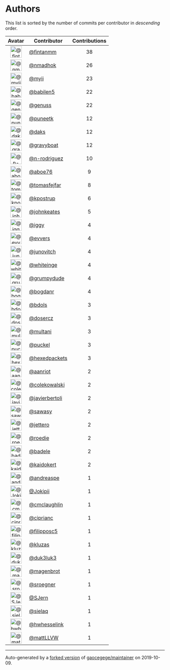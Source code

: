 # Authors

This list is sorted by the number of commits per contributor in _descending_ order.

Avatar|Contributor|Contributions
:-:|---|:-:
<img class='float-left rounded-1' src='https://avatars0.githubusercontent.com/u/1194646?v=4' width='36' height='36' alt='@fintanmm'>|[@fintanmm](https://github.com/fintanmm)|38
<img class='float-left rounded-1' src='https://avatars0.githubusercontent.com/u/3374962?v=4' width='36' height='36' alt='@nmadhok'>|[@nmadhok](https://github.com/nmadhok)|26
<img class='float-left rounded-1' src='https://avatars2.githubusercontent.com/u/10231489?v=4' width='36' height='36' alt='@myii'>|[@myii](https://github.com/myii)|23
<img class='float-left rounded-1' src='https://avatars1.githubusercontent.com/u/117961?v=4' width='36' height='36' alt='@babilen5'>|[@babilen5](https://github.com/babilen5)|22
<img class='float-left rounded-1' src='https://avatars3.githubusercontent.com/u/3119969?v=4' width='36' height='36' alt='@genuss'>|[@genuss](https://github.com/genuss)|22
<img class='float-left rounded-1' src='https://avatars1.githubusercontent.com/u/528061?v=4' width='36' height='36' alt='@puneetk'>|[@puneetk](https://github.com/puneetk)|12
<img class='float-left rounded-1' src='https://avatars3.githubusercontent.com/u/52996?v=4' width='36' height='36' alt='@daks'>|[@daks](https://github.com/daks)|12
<img class='float-left rounded-1' src='https://avatars2.githubusercontent.com/u/1396878?v=4' width='36' height='36' alt='@gravyboat'>|[@gravyboat](https://github.com/gravyboat)|12
<img class='float-left rounded-1' src='https://avatars3.githubusercontent.com/u/3433835?v=4' width='36' height='36' alt='@n-rodriguez'>|[@n-rodriguez](https://github.com/n-rodriguez)|10
<img class='float-left rounded-1' src='https://avatars0.githubusercontent.com/u/1800660?v=4' width='36' height='36' alt='@aboe76'>|[@aboe76](https://github.com/aboe76)|9
<img class='float-left rounded-1' src='https://avatars0.githubusercontent.com/u/642928?v=4' width='36' height='36' alt='@tomasfejfar'>|[@tomasfejfar](https://github.com/tomasfejfar)|8
<img class='float-left rounded-1' src='https://avatars2.githubusercontent.com/u/5655231?v=4' width='36' height='36' alt='@kpostrup'>|[@kpostrup](https://github.com/kpostrup)|6
<img class='float-left rounded-1' src='https://avatars3.githubusercontent.com/u/5306980?v=4' width='36' height='36' alt='@johnkeates'>|[@johnkeates](https://github.com/johnkeates)|5
<img class='float-left rounded-1' src='https://avatars1.githubusercontent.com/u/20441?v=4' width='36' height='36' alt='@iggy'>|[@iggy](https://github.com/iggy)|4
<img class='float-left rounded-1' src='https://avatars3.githubusercontent.com/u/4542588?v=4' width='36' height='36' alt='@evvers'>|[@evvers](https://github.com/evvers)|4
<img class='float-left rounded-1' src='https://avatars3.githubusercontent.com/u/2576974?v=4' width='36' height='36' alt='@junovitch'>|[@junovitch](https://github.com/junovitch)|4
<img class='float-left rounded-1' src='https://avatars2.githubusercontent.com/u/91293?v=4' width='36' height='36' alt='@whiteinge'>|[@whiteinge](https://github.com/whiteinge)|4
<img class='float-left rounded-1' src='https://avatars2.githubusercontent.com/u/7866613?v=4' width='36' height='36' alt='@grumpydude'>|[@grumpydude](https://github.com/grumpydude)|4
<img class='float-left rounded-1' src='https://avatars2.githubusercontent.com/u/1079875?v=4' width='36' height='36' alt='@bogdanr'>|[@bogdanr](https://github.com/bogdanr)|4
<img class='float-left rounded-1' src='https://avatars0.githubusercontent.com/u/286836?v=4' width='36' height='36' alt='@bdols'>|[@bdols](https://github.com/bdols)|3
<img class='float-left rounded-1' src='https://avatars1.githubusercontent.com/u/1196632?v=4' width='36' height='36' alt='@dosercz'>|[@dosercz](https://github.com/dosercz)|3
<img class='float-left rounded-1' src='https://avatars0.githubusercontent.com/u/65311?v=4' width='36' height='36' alt='@multani'>|[@multani](https://github.com/multani)|3
<img class='float-left rounded-1' src='https://avatars2.githubusercontent.com/u/451355?v=4' width='36' height='36' alt='@puckel'>|[@puckel](https://github.com/puckel)|3
<img class='float-left rounded-1' src='https://avatars1.githubusercontent.com/u/3689782?v=4' width='36' height='36' alt='@hexedpackets'>|[@hexedpackets](https://github.com/hexedpackets)|3
<img class='float-left rounded-1' src='https://avatars0.githubusercontent.com/u/8395913?v=4' width='36' height='36' alt='@aanriot'>|[@aanriot](https://github.com/aanriot)|2
<img class='float-left rounded-1' src='https://avatars0.githubusercontent.com/u/320670?v=4' width='36' height='36' alt='@colekowalski'>|[@colekowalski](https://github.com/colekowalski)|2
<img class='float-left rounded-1' src='https://avatars2.githubusercontent.com/u/242396?v=4' width='36' height='36' alt='@javierbertoli'>|[@javierbertoli](https://github.com/javierbertoli)|2
<img class='float-left rounded-1' src='https://avatars3.githubusercontent.com/u/1495845?v=4' width='36' height='36' alt='@sawasy'>|[@sawasy](https://github.com/sawasy)|2
<img class='float-left rounded-1' src='https://avatars3.githubusercontent.com/u/54520?v=4' width='36' height='36' alt='@jettero'>|[@jettero](https://github.com/jettero)|2
<img class='float-left rounded-1' src='https://avatars1.githubusercontent.com/u/1014038?v=4' width='36' height='36' alt='@roedie'>|[@roedie](https://github.com/roedie)|2
<img class='float-left rounded-1' src='https://avatars0.githubusercontent.com/u/2806307?v=4' width='36' height='36' alt='@badele'>|[@badele](https://github.com/badele)|2
<img class='float-left rounded-1' src='https://avatars3.githubusercontent.com/u/2791653?v=4' width='36' height='36' alt='@kaidokert'>|[@kaidokert](https://github.com/kaidokert)|2
<img class='float-left rounded-1' src='https://avatars2.githubusercontent.com/u/1135967?v=4' width='36' height='36' alt='@andreaspe'>|[@andreaspe](https://github.com/andreaspe)|1
<img class='float-left rounded-1' src='https://avatars2.githubusercontent.com/u/1269218?v=4' width='36' height='36' alt='@Jokipii'>|[@Jokipii](https://github.com/Jokipii)|1
<img class='float-left rounded-1' src='https://avatars2.githubusercontent.com/u/1061109?v=4' width='36' height='36' alt='@cmclaughlin'>|[@cmclaughlin](https://github.com/cmclaughlin)|1
<img class='float-left rounded-1' src='https://avatars2.githubusercontent.com/u/231699?v=4' width='36' height='36' alt='@ciprianc'>|[@ciprianc](https://github.com/ciprianc)|1
<img class='float-left rounded-1' src='https://avatars0.githubusercontent.com/u/2116658?v=4' width='36' height='36' alt='@filipposc5'>|[@filipposc5](https://github.com/filipposc5)|1
<img class='float-left rounded-1' src='https://avatars2.githubusercontent.com/u/1838307?v=4' width='36' height='36' alt='@kluzas'>|[@kluzas](https://github.com/kluzas)|1
<img class='float-left rounded-1' src='https://avatars2.githubusercontent.com/u/611471?v=4' width='36' height='36' alt='@duk3luk3'>|[@duk3luk3](https://github.com/duk3luk3)|1
<img class='float-left rounded-1' src='https://avatars0.githubusercontent.com/u/4865153?v=4' width='36' height='36' alt='@magenbrot'>|[@magenbrot](https://github.com/magenbrot)|1
<img class='float-left rounded-1' src='https://avatars0.githubusercontent.com/u/22272?v=4' width='36' height='36' alt='@sroegner'>|[@sroegner](https://github.com/sroegner)|1
<img class='float-left rounded-1' src='https://avatars0.githubusercontent.com/u/15972358?v=4' width='36' height='36' alt='@SJern'>|[@SJern](https://github.com/SJern)|1
<img class='float-left rounded-1' src='https://avatars1.githubusercontent.com/u/7736325?v=4' width='36' height='36' alt='@sielaq'>|[@sielaq](https://github.com/sielaq)|1
<img class='float-left rounded-1' src='https://avatars0.githubusercontent.com/u/2983497?v=4' width='36' height='36' alt='@hwhesselink'>|[@hwhesselink](https://github.com/hwhesselink)|1
<img class='float-left rounded-1' src='https://avatars2.githubusercontent.com/u/15060182?v=4' width='36' height='36' alt='@mattLLVW'>|[@mattLLVW](https://github.com/mattLLVW)|1

---

Auto-generated by a [forked version](https://github.com/myii/maintainer) of [gaocegege/maintainer](https://github.com/gaocegege/maintainer) on 2019-10-09.
